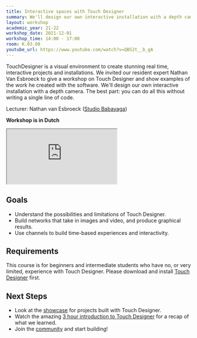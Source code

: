 ```yaml
---
title: Interactive spaces with Touch Designer
summary: We'll design our own interactive installation with a depth camera.
layout: workshop
academic_year: 21-22
workshop_date: 2021-12-01
workshop_time: 14:00 - 17:00
room: K.03.08
youtube_url: https://www.youtube.com/watch?v=QBS2t__b_gA
---
```


TouchDesigner is a visual environment to create stunning real time, interactive projects and installations. We invited our resident expert Nathan Van Esbroeck to give a workshop on Touch Designer and show examples of the work he created with the software. We'll design our own interactive installation with a depth camera. The best part: you can do all this without writing a single line of code.

Lecturer: Nathan van Esbroeck ([Studio Babayaga](http://studio.babayaga.be))

**Workshop is in Dutch**

<div class="embed-responsive embed-responsive-16by9">
  <iframe class="embed-responsive-item" src="https://www.youtube.com/embed/QBS2t__b_gA"></iframe>
</div>

<!-- <a href="https://codespace.help/media/workshops/21-22-interactive-spaces-with-touch-designer/ExampleFile.toe">Example File</a> -->

## Goals

- Understand the possibilities and limitations of Touch Designer.
- Build networks that take in images and video, and produce graphical results.
- Use channels to build time-based experiences and interactivity.

## Requirements

This course is for beginners and intermediate students who have no, or very limited, experience with Touch Designer. Please download and install [Touch Designer](https://derivative.ca/download) first.

## Next Steps

- Look at the [showcase](https://derivative.ca/showcase) for projects built with Touch Designer.
- Watch the amazing [3 hour introduction to Touch Designer](https://www.youtube.com/watch?v=wmM1lCWtn6o) for a recap of what we learned.
- Join the [community](https://forum.derivative.ca/) and start building!
